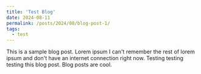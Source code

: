 ```yaml
---
title: 'Test Blog'
date: 2024-08-11
permalink: /posts/2024/08/blog-post-1/
tags:
  - test
---
```


This is a sample blog post. Lorem ipsum I can't remember the rest of lorem ipsum and don't have an internet connection right now. Testing testing testing this blog post. Blog posts are cool.